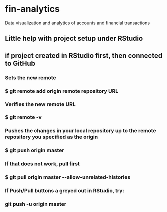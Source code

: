 # fin-analytics
Data visualization and analytics of accounts and financial transactions

## Little help with project setup under RStudio
## if project created in RStudio first, then connected to GitHub

### Sets the new remote
### $ git remote add origin remote repository URL
### Verifies the new remote URL
### $ git remote -v
### Pushes the changes in your local repository up to the remote repository you specified as the origin 
### $ git push origin master
### If that does not work, pull first
### $ git pull origin master --allow-unrelated-histories
### If Push/Pull buttons a greyed out in RStudio, try:
### git push -u origin master
